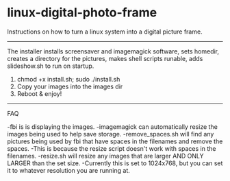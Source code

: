 linux-digital-photo-frame
=======================

Instructions on how to turn a linux system into a digital picture frame.


***************************************************
The installer installs screensaver and imagemagick software, sets homedir, 
creates a directory for the pictures, makes shell scripts runable, adds slideshow.sh to run on startup.

1. chmod +x install.sh; sudo ./install.sh
2. Copy your images into the images dir
3. Reboot & enjoy!

***************************************************
FAQ

-fbi is is displaying the images.
-imagemagick can automatically resize the images being used to help save storage.
-remove_spaces.sh will find any pictures being used by fbi that have spaces in the filenames and remove the spaces.
-This is because the resize script doesn't work with spaces in the filenames.
-resize.sh will resize any images that are larger AND ONLY LARGER than the set size.
-Currently this is set to 1024x768, but you can set it to whatever resolution you are running at.

